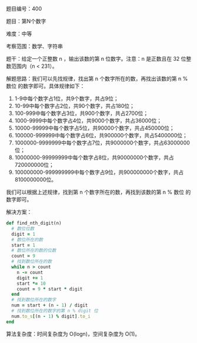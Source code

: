 题目编号：400

题目：第N个数字

难度：中等

考察范围：数学、字符串

题干：给定一个正整数 n ，输出该数的第 n 位数字。注意：n 是正数且在 32 位整数范围内（n < 231）。

解题思路：我们可以先找规律，找出第 n 个数字所在的数，再找出该数的第 n % 数位 的数字即可。具体规律如下：

1. 1-9中每个数字占1位，共9个数字，共占9位；
2. 10-99中每个数字占2位，共90个数字，共占180位；
3. 100-999中每个数字占3位，共900个数字，共占2700位；
4. 1000-9999中每个数字占4位，共9000个数字，共占36000位；
5. 10000-99999中每个数字占5位，共90000个数字，共占450000位；
6. 100000-999999中每个数字占6位，共900000个数字，共占5400000位；
7. 1000000-9999999中每个数字占7位，共9000000个数字，共占63000000位；
8. 10000000-99999999中每个数字占8位，共90000000个数字，共占720000000位；
9. 100000000-999999999中每个数字占9位，共900000000个数字，共占8100000000位。

我们可以根据上述规律，找到第 n 个数字所在的数，再找到该数的第 n % 数位 的数字即可。

解决方案：

```ruby
def find_nth_digit(n)
  # 数位位数
  digit = 1
  # 数位所在的数
  start = 1
  # 数位所在的数的位数
  count = 9
  # 找到数位所在的数
  while n > count
    n -= count
    digit += 1
    start *= 10
    count = 9 * start * digit
  end
  # 找到数位所在的数字
  num = start + (n - 1) / digit
  # 找到数位所在的数字的第 n % digit 位
  num.to_s[(n - 1) % digit].to_i
end
```

算法复杂度：时间复杂度为 O(logn)，空间复杂度为 O(1)。